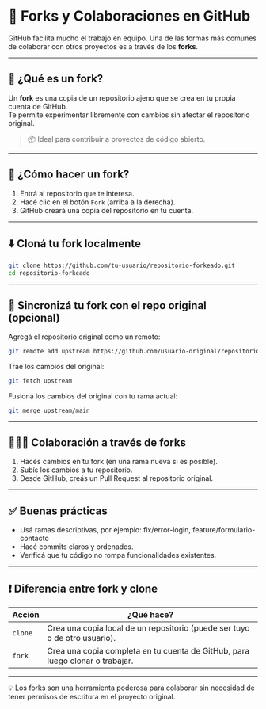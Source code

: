 # 🍴 Forks y Colaboraciones en GitHub

GitHub facilita mucho el trabajo en equipo. Una de las formas más comunes de colaborar con otros proyectos es a través de los **forks**.

---

## 🔄 ¿Qué es un fork?

Un **fork** es una copia de un repositorio ajeno que se crea en tu propia cuenta de GitHub.  
Te permite experimentar libremente con cambios sin afectar el repositorio original.

> 📦 Ideal para contribuir a proyectos de código abierto.

---

## 👣 ¿Cómo hacer un fork?

1. Entrá al repositorio que te interesa.
2. Hacé clic en el botón `Fork` (arriba a la derecha).
3. GitHub creará una copia del repositorio en tu cuenta.

---

## ⬇️ Cloná tu fork localmente

```bash
git clone https://github.com/tu-usuario/repositorio-forkeado.git
cd repositorio-forkeado
```

---

## 🔄 Sincronizá tu fork con el repo original (opcional)
Agregá el repositorio original como un remoto:
```bash
git remote add upstream https://github.com/usuario-original/repositorio.git
```

Traé los cambios del original:
```bash
git fetch upstream
```

Fusioná los cambios del original con tu rama actual:
```bash
git merge upstream/main
```

---

## 🧑‍🤝‍🧑 Colaboración a través de forks
1. Hacés cambios en tu fork (en una rama nueva si es posible).
2. Subís los cambios a tu repositorio.
3. Desde GitHub, creás un Pull Request al repositorio original.

---

## ✅ Buenas prácticas
* Usá ramas descriptivas, por ejemplo: fix/error-login, feature/formulario-contacto
* Hacé commits claros y ordenados.
* Verificá que tu código no rompa funcionalidades existentes.

---

## ❗ Diferencia entre fork y clone
| Acción  | ¿Qué hace?                                                                    |
| ------- | ----------------------------------------------------------------------------- |
| `clone` | Crea una copia local de un repositorio (puede ser tuyo o de otro usuario).    |
| `fork`  | Crea una copia completa en tu cuenta de GitHub, para luego clonar o trabajar. |


---

💡 Los forks son una herramienta poderosa para colaborar sin necesidad de tener permisos de escritura en el proyecto original.